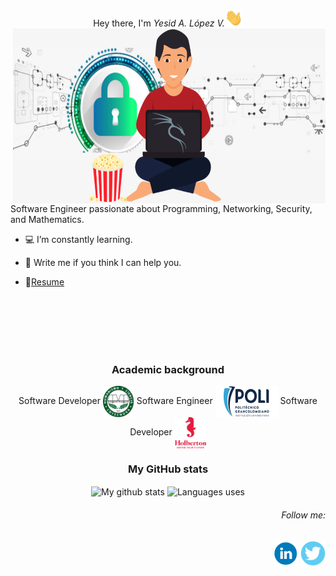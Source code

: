 <!-- Portada -->
<p align="center" height="300">
Hey there, I'm <em>Yesid A. López V.</em><img src="Images/Greeting.gif" width="29px"><br>
<img align="right" height="280" width="500" alt="Personal image" src="Images/Yesid2.png"></p><br>

Software Engineer passionate about Programming, Networking, Security, and Mathematics.
- 💻 I’m constantly learning.

- 💬 Write me if you think I can help you.

- 📝[Resume](https://drive.google.com/file/d/11ohFer73sUoBm-AIfoG169FrQI_MoJVE/view?usp=sharing)
</p><br><br><br><br><br>

<h3 align="center">Academic background</h3>
<p align="center">
Software Developer <img align="center" src="Images/logo_cotecnova.png" height="50" width="50" alt="COTECNOVA"> 
Software Engineer <img align="center" src="Images/logo_poli.png" height="50" width="100" alt="POLI"> 
Software Developer <img align="center" src="Images/logo_holberton.png" height="50" width="50" alt="Holberton">
</p>

<h3 align="center">My GitHub stats</h3>
<p align="center">
<img align="center" alt="My github stats" src="https://github-readme-stats.vercel.app/api?username=Yesid4Code&hide=stars&count_private=true&show_icons=true&title_color=56C77B&text_color=121212&icon_color=56C77B&bg_color=ffffff">
<img align="center" alt="Languages uses" src="https://github-readme-stats.vercel.app/api/top-langs/?username=Yesid4Code&layout=compact&langs_count=6&title_color=56C77B&text_color=121212">
<!-- The color is: 56C77B -->
</p>
<h6 align="right"><em>Follow me: </em></h6>
<p align="right">
<a target="blank" href="https://www.linkedin.com/in/Yesid4Code/"><img align="center" height="40" width="40" alt="Yesid_Lopez" src="Images/logo_linkedin.png"></a>
<a target="blank" href="https://twitter.com/Yesid4Code"><img align="center" height="40" width="40" alt="Yesid_Lopez" src="Images/logo_twitter.png"></a>
<!--<a href="https://medium.com/@mafe_crespo" target="blank"><img align="center" src="https://github.com/mfcrespo/Github_profile/blob/master/images/logo_medium.png" alt="@mafe_crespo" height="40" width="40" /></a> -->
</p>

